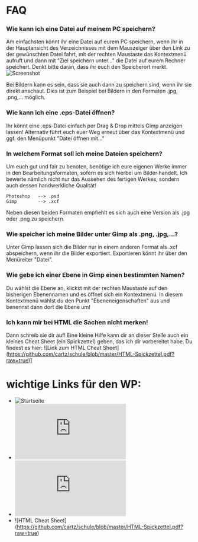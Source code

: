FAQ
====

### Wie kann ich eine Datei auf meinem PC speichern?

Am einfachsten könnt ihr eine Datei auf eurem PC speichern, wenn ihr in der Hauptansicht des Verzeichnisses mit dem Mauszeiger über den Link zu der gewünschten Datei fahrt, mit der rechten Maustaste das Kontextmenü aufruft und dann mit "Ziel speichern unter..." die Datei auf eurem Rechner speichert. Denkt bitte daran, dass ihr euch den Speicherort merkt. ![Screenshot](https://raw.github.com/cartz/schule/master/images/save_target_as.jpg)

Bei Bildern kann es sein, dass sie auch dann zu speichern sind, wenn ihr sie direkt anschaut. Dies ist zum Beispiel bei Bildern in den Formaten .jpg, .png,... möglich.

### Wie kann ich eine .eps-Datei öffnen?

Ihr könnt eine .eps-Datei einfach per Drag & Drop mittels Gimp anzeigen lassen! Alternativ führt euch euer Weg erneut über das Kontextmenü und ggf. den Menüpunkt "Datei öffnen mit..."

### In welchem Format soll ich meine Dateien speichern?

Um euch gut und fair zu benoten, benötige ich eure eigenen Werke immer in den Bearbeitungsformaten, sofern es sich hierbei um Bilder handelt. Ich bewerte nämlich nicht nur das Aussehen des fertigen Werkes, sondern auch dessen handwerkliche Qualität!

	Photoshop 	--> .psd
	Gimp		--> .xcf
	
Neben diesen beiden Formaten empfiehlt es sich auch eine Version als .jpg oder .png zu speichern.

### Wie speicher ich meine Bilder unter Gimp als .png, .jpg,...?

Unter Gimp lassen sich die Bilder nur in einem anderen Format als .xcf abspeichern, wenn ihr die Bilder exportiert. Exportieren könnt ihr über den Menüreiter "Datei".

### Wie gebe ich einer Ebene in Gimp einen bestimmten Namen?

Du wählst die Ebene an, klickst mit der rechten Maustaste auf den bisherigen Ebenennamen und es öffnet sich ein Kontextmenü. In diesem Kontextmenü wählst du den Punkt "Ebeneneigenschaften" aus und benennst dann dort die Ebene um!

### Ich kann mir bei HTML die Sachen nicht merken!

Dann schreib sie dir auf! Eine kleine Hilfe kann dir an dieser Stelle auch ein kleines Cheat Sheet (ein Spickzettel) geben, das ich dir vorbereitet habe. Du findest es hier: ![Link zum HTML Cheat Sheet] (https://github.com/cartz/schule/blob/master/HTML-Spickzettel.pdf?raw=true)]

wichtige Links für den WP:
====
* ![Startseite](https://github.com/cartz/schule)
* ![FAQ](https://github.com/cartz/schule/blob/master/faq.md)
* ![Abgabetermine](https://github.com/cartz/schule/blob/master/Abgabetermine.md)
* ![HTML Cheat Sheet] (https://github.com/cartz/schule/blob/master/HTML-Spickzettel.pdf?raw=true)
